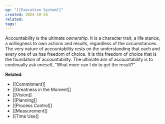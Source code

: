 ```yaml
---
up: "[[Execution System]]"
created: 2024-10-24
related: 
tags:
---
```


Accountability is the ultimate *ownership*. It is a character trait, a life stance, a willingness to own actions and results, regardless of the circumstances. The very nature of accountability rests on the understanding that each and every one of us has freedom of choice. It is this freedom of choice that is the foundation of accountability. The ultimate aim of accountability is to continually ask oneself, "What more can I do to get the result?"

**Related**:
- [[Commitment]]
- [[Greatness in the Moment]]
- [[Vision]]
- [[Planning]]
- [[Process Control]]
- [[Measurement]]
- [[Time Use]]